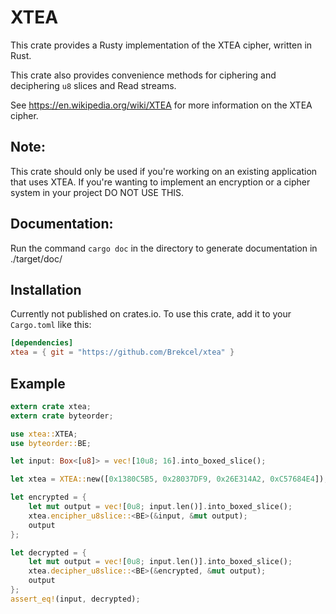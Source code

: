 # XTEA
This crate provides a Rusty implementation of the XTEA cipher, written in Rust.

This crate also provides convenience methods for ciphering and deciphering `u8` slices
and Read streams.

See <https://en.wikipedia.org/wiki/XTEA> for more information on the XTEA cipher.

## Note:
This crate should only be used if you're working on an existing application that uses XTEA.
If you're wanting to implement an encryption or a cipher system in your project DO NOT USE THIS.

## Documentation:

Run the command `cargo doc` in the directory to generate documentation in ./target/doc/

## Installation

Currently not published on crates.io. To use this crate, add it to your `Cargo.toml` like this:

```toml
[dependencies]
xtea = { git = "https://github.com/Brekcel/xtea" }
```

## Example

```rust
extern crate xtea;
extern crate byteorder;

use xtea::XTEA;
use byteorder::BE;

let input: Box<[u8]> = vec![10u8; 16].into_boxed_slice();

let xtea = XTEA::new([0x1380C5B5, 0x28037DF9, 0x26E314A2, 0xC57684E4]);

let encrypted = {
	let mut output = vec![0u8; input.len()].into_boxed_slice();
	xtea.encipher_u8slice::<BE>(&input, &mut output);
	output
};

let decrypted = {
	let mut output = vec![0u8; input.len()].into_boxed_slice();
	xtea.decipher_u8slice::<BE>(&encrypted, &mut output);
	output
};
assert_eq!(input, decrypted);
```